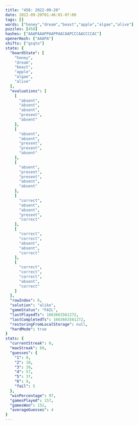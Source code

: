 ```yaml
---
title: "458: 2022-09-20"
date: 2022-09-20T01:46:01-07:00
tags: []
words: ["honey","dream","beast","apple","algae","alive"]
puzzles: [458]
hashes: ["AAAPAAAPPAAPPAACAAPCCCAACCCCAC"]
openerHash: ["AAAPA"]
shifts: ["gsqto"]
state: {
  "boardState": [
    "honey",
    "dream",
    "beast",
    "apple",
    "algae",
    "alive"
  ],
  "evaluations": [
    [
      "absent",
      "absent",
      "absent",
      "present",
      "absent"
    ],
    [
      "absent",
      "absent",
      "present",
      "present",
      "absent"
    ],
    [
      "absent",
      "present",
      "present",
      "absent",
      "absent"
    ],
    [
      "correct",
      "absent",
      "absent",
      "present",
      "correct"
    ],
    [
      "correct",
      "correct",
      "absent",
      "absent",
      "correct"
    ],
    [
      "correct",
      "correct",
      "correct",
      "absent",
      "correct"
    ]
  ],
  "rowIndex": 6,
  "solution": "alike",
  "gameStatus": "FAIL",
  "lastPlayedTs": 1663663561272,
  "lastCompletedTs": 1663663561272,
  "restoringFromLocalStorage": null,
  "hardMode": true
}
stats: {
  "currentStreak": 0,
  "maxStreak": 69,
  "guesses": {
    "1": 0,
    "2": 10,
    "3": 39,
    "4": 57,
    "5": 37,
    "6": 9,
    "fail": 5
  },
  "winPercentage": 97,
  "gamesPlayed": 157,
  "gamesWon": 152,
  "averageGuesses": 4
}
---
```


<!-- more -->
